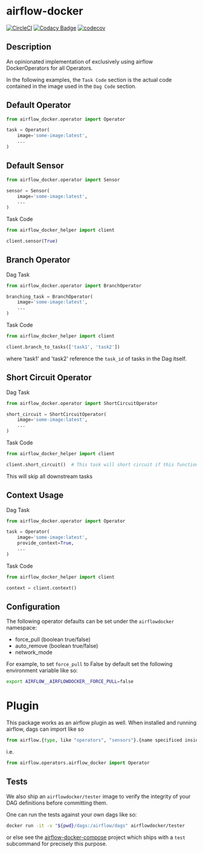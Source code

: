 airflow-docker
==============

[![CircleCI](https://circleci.com/gh/airflowdocker/airflow-docker.svg?style=svg)](https://circleci.com/gh/airflowdocker/airflow-docker)
[![Codacy
Badge](https://api.codacy.com/project/badge/Grade/fd30a7ce26094c2b9f2e4d80d671a3d0)](https://www.codacy.com/app/fool.of.god/airflow-docker?utm_source=github.com&utm_medium=referral&utm_content=huntcsg/airflow-docker&utm_campaign=Badge_Grade)
[![codecov](https://codecov.io/gh/airflowdocker/airflow-docker/branch/master/graph/badge.svg)](https://codecov.io/gh/airflowdocker/airflow-docker)

Description
-----------

An opinionated implementation of exclusively using airflow
DockerOperators for all Operators.

In the following examples, the `Task Code` section is the actual code contained in the image used in the `Dag Code` section.

Default Operator
----------------

``` python
from airflow_docker.operator import Operator

task = Operator(
    image='some-image:latest',
    ...
)
```

Default Sensor
--------------

``` python
from airflow_docker.operator import Sensor

sensor = Sensor(
    image='some-image:latest',
    ...
)
```

Task Code

``` python
from airflow_docker_helper import client

client.sensor(True)
```

Branch Operator
---------------

Dag Task

``` python
from airflow_docker.operator import BranchOperator

branching_task = BranchOperator(
    image='some-image:latest',
    ...
)
```

Task Code

``` python
from airflow_docker_helper import client

client.branch_to_tasks(['task1', 'task2'])
```

where 'task1' and 'task2' reference the `task_id` of tasks in the Dag itself.

Short Circuit Operator
----------------------

Dag Task

``` python
from airflow_docker.operator import ShortCircuitOperator

short_circuit = ShortCircuitOperator(
    image='some-image:latest',
    ...
)
```

Task Code

``` python
from airflow_docker_helper import client

client.short_circuit()  # This task will short circuit if this function gets called
```

This will skip all downstream tasks

Context Usage
-------------

Dag Task

``` python
from airflow_docker.operator import Operator

task = Operator(
    image='some-image:latest',
    provide_context=True,
    ...
)
```

Task Code

``` python
from airflow_docker_helper import client

context = client.context()
```

Configuration
-------------

The following operator defaults can be set under the `airflowdocker`
namespace:

- force\_pull (boolean true/false)
- auto\_remove (boolean true/false)
- network\_mode

For example, to set `force_pull` to False by default set the following
environment variable like so:

``` bash
export AIRFLOW__AIRFLOWDOCKER__FORCE_PULL=false
```

Plugin
======

This package works as an airflow plugin as well. When installed and
running airflow, dags can import like so

``` python
from airflow.{type, like "operators", "sensors"}.{name specificed inside the plugin class} import *
```

i.e.

``` python
from airflow.operators.airflow_docker import Operator
```

Tests
-----

We also ship an `airflowdocker/tester` image to verify the integrity of
your DAG definitions before committing them.

One can run the tests against your own dags like so:

``` bash
docker run -it -v "${pwd}/dags:/airflow/dags" airflowdocker/tester
```

or else see the
[airflow-docker-compose](https://github.com/airflowdocker/airflow-docker-compose)
project which ships with a `test` subcommand for precisely this purpose.
